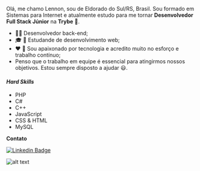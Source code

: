 
Olá, me chamo Lennon, sou de Eldorado do Sul/RS, Brasil. Sou formado em Sistemas para Internet e atualmente estudo para me tornar __Desenvolvedor Full Stack Júnior__ na __Trybe__ :rocket:.

- :man_technologist: Desenvolvedor back-end;
- :mortar_board: :notebook: Estudande de desenvolvimento web;
- :heart: :muscle: Sou apaixonado por tecnologia e acredito muito no esforço e trabalho contínuo;
- Penso que o trabalho em equipe é essencial para atingirmos nossos objetivos. Estou sempre disposto a ajudar :smiley:.

#### _Hard Skills_ ####

- PHP
- C#
- C++
- JavaScript
- CSS & HTML
- MySQL

__Contato__

[![Linkedin Badge](https://img.shields.io/badge/-LinkedIn-blue?style=flat-square&logo=Linkedin&logoColor=white&link=https://https://www.linkedin.com/in/johnlennondeoliveira/)](https://www.linkedin.com/in/johnlennondeoliveira/)


![alt text](https://github.com/lenodeoliveira/lenodeoliveira/images/master/codigo-php.png?raw=true)





